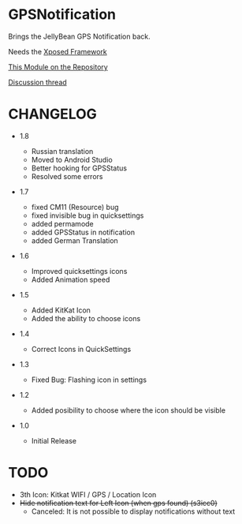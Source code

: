 GPSNotification
===============

Brings the JellyBean GPS Notification back.

Needs the [Xposed Framework](http://xposed.info)

[This Module on the Repository](http://repo.xposed.info/module/eun.xposed.gpsnotification)

[Discussion thread](http://forum.xda-developers.com/showthread.php?t=2621751)

CHANGELOG
=========
* 1.8
  * Russian translation 
  * Moved to Android Studio
  * Better hooking for GPSStatus
  * Resolved some errors

* 1.7
  * fixed CM11 (Resource) bug
  * fixed invisible bug in quicksettings
  * added permamode
  * added GPSStatus in notification
  * added German Translation

* 1.6
  * Improved quicksettings icons
  * Added Animation speed

* 1.5
  * Added KitKat Icon
  * Added the ability to choose icons

* 1.4
  * Correct Icons in QuickSettings

* 1.3
  * Fixed Bug: Flashing icon in settings

* 1.2
  * Added posibility to choose where the icon should be visible

* 1.0
  * Initial Release

TODO
====
* 3th Icon: Kitkat WIFI / GPS / Location Icon
* <s>Hide notification text for Left Icon (when gps found) (s3icc0)</s>
  * Canceled: It is not possible to display notifications without text
